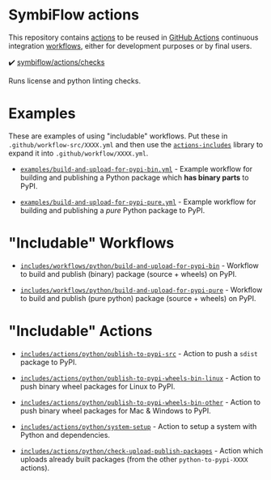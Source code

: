 # SymbiFlow actions

This repository contains [actions](https://docs.github.com/en/free-pro-team@latest/actions/learn-github-actions/introduction-to-github-actions#actions) to be reused in [GitHub Actions](https://github.com/features/actions) continuous integration [workflows](https://docs.github.com/en/free-pro-team@latest/actions/learn-github-actions/introduction-to-github-actions#workflows), either for development purposes or by final users.

✔️ [symbiflow/actions/checks](checks)

Runs license and python linting checks.

# Examples

These are examples of using "includable" workflows. Put these in
`.github/workflow-src/XXXX.yml` and then use the
[`actions-includes`](https://github.com/mithro/actions-includes) library
to expand it into `.github/workflow/XXXX.yml`.

 * [`examples/build-and-upload-for-pypi-bin.yml`](./examples/build-and-upload-for-pypi-bin.yml) -
    Example workflow for building and publishing a Python package which **has
    binary parts** to PyPI.

 * [`examples/build-and-upload-for-pypi-pure.yml`](./examples/build-and-upload-for-pypi-pure.yml) -
    Example workflow for building and publishing a *pure* Python package to
    PyPI.

# "Includable" Workflows

 * [`includes/workflows/python/build-and-upload-for-pypi-bin`](./includes/workflows/python/build-and-upload-for-pypi-bin/workflow.yaml) -
   Workflow to build and publish (binary) package (source + wheels) on PyPI.

 * [`includes/workflows/python/build-and-upload-for-pypi-pure`](./includes/workflows/python/build-and-upload-for-pypi-pure/workflow.yaml) -
   Workflow to build and publish (pure python) package (source + wheels) on
   PyPI.

# "Includable" Actions

 * [`includes/actions/python/publish-to-pypi-src`](./includes/actions/python/publish-to-pypi-src/action.yaml) -
   Action to push a `sdist` package to PyPI.

 * [`includes/actions/python/publish-to-pypi-wheels-bin-linux`](./includes/actions/python/publish-to-pypi-wheels-bin-linux/action.yaml) -
   Action to push binary wheel packages for Linux to PyPI.

 * [`includes/actions/python/publish-to-pypi-wheels-bin-other`](./includes/actions/python/publish-to-pypi-wheels-bin-other/action.yaml) -
   Action to push binary wheel packages for Mac & Windows to PyPI.

 * [`includes/actions/python/system-setup`](./includes/actions/python/system-setup/action.yaml) -
   Action to setup a system with Python and dependencies.

 * [`includes/actions/python/check-upload-publish-packages`](./includes/actions/python/check-upload-publish-packages/action.yaml) -
   Action which uploads already built packages (from the other
   `python-to-pypi-XXXX` actions).


